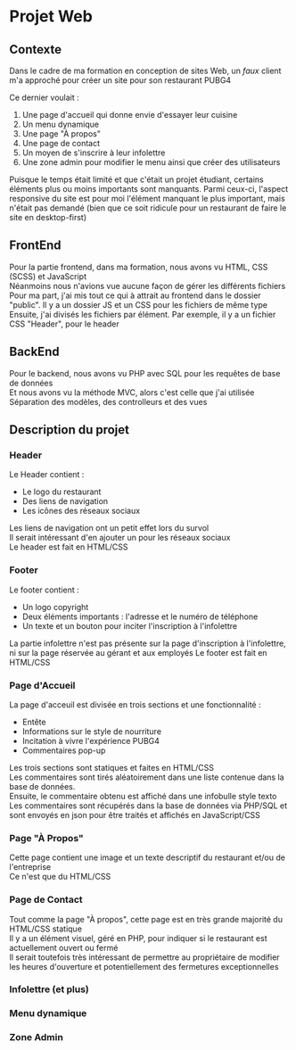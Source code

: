 # Projet Web

## Contexte
Dans le cadre de ma formation en conception de sites Web, un *faux* client m'a approché pour créer un site pour son restaurant PUBG4  

Ce dernier voulait :
1. Une page d'accueil qui donne envie d'essayer leur cuisine
2. Un menu dynamique
3. Une page "À propos"
4. Une page de contact
5. Un moyen de s'inscrire à leur infolettre
6. Une zone admin pour modifier le menu ainsi que créer des utilisateurs

Puisque le temps était limité et que c'était un projet étudiant, certains éléments plus ou moins importants sont manquants.
Parmi ceux-ci, l'aspect responsive du site est pour moi l'élément manquant le plus important, mais n'était pas demandé (bien que ce soit ridicule pour un restaurant de faire le site en desktop-first)

## FrontEnd
Pour la partie frontend, dans ma formation, nous avons vu HTML, CSS (SCSS) et JavaScript  
Néanmoins nous n'avions vue aucune façon de gérer les différents fichiers  
Pour ma part, j'ai mis tout ce qui à attrait au frontend dans le dossier "public". Il y a un dossier JS et un CSS pour les fichiers de même type  
Ensuite, j'ai divisés les fichiers par élément. Par exemple, il y a un fichier CSS "Header", pour le header  

## BackEnd
Pour le backend, nous avons vu PHP avec SQL pour les requêtes de base de données  
Et nous avons vu la méthode MVC, alors c'est celle que j'ai utilisée  
Séparation des modèles, des controlleurs et des vues  

## Description du projet
### Header
Le Header contient :
- Le logo du restaurant
- Des liens de navigation
- Les icônes des réseaux sociaux

Les liens de navigation ont un petit effet lors du survol  
Il serait intéressant d'en ajouter un pour les réseaux sociaux  
Le header est fait en HTML/CSS

### Footer
Le footer contient :
- Un logo copyright
- Deux éléments importants : l'adresse et le numéro de téléphone
- Un texte et un bouton pour inciter l'inscription à l'infolettre

La partie infolettre n'est pas présente sur la page d'inscription à l'infolettre, ni sur la page réservée au gérant et aux employés
Le footer est fait en HTML/CSS

### Page d'Accueil
La page d'acceuil est divisée en trois sections et une fonctionnalité :
- Entête
- Informations sur le style de nourriture
- Incitation à vivre l'expérience PUBG4
- Commentaires pop-up

Les trois sections sont statiques et faites en HTML/CSS  
Les commentaires sont tirés aléatoirement dans une liste contenue dans la base de données.  
Ensuite, le commentaire obtenu est affiché dans une infobulle style texto  
Les commentaires sont récupérés dans la base de données via PHP/SQL et sont envoyés en json pour être traités et affichés en JavaScript/CSS

### Page "À Propos"
Cette page contient une image et un texte descriptif du restaurant et/ou de l'entreprise  
Ce n'est que du HTML/CSS

### Page de Contact
Tout comme la page "À propos", cette page est en très grande majorité du HTML/CSS statique  
Il y a un élément visuel, géré en PHP, pour indiquer si le restaurant est actuellement ouvert ou fermé  
Il serait toutefois très intéressant de permettre au propriétaire de modifier les heures d'ouverture et potentiellement des fermetures exceptionnelles

### Infolettre (et plus)
### Menu dynamique
### Zone Admin
